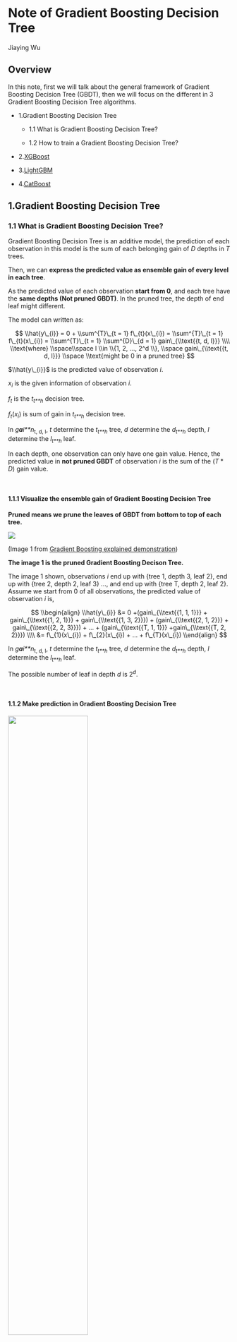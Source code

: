 Note of Gradient Boosting Decision Tree
================
Jiaying Wu

Overview
--------

In this note, first we will talk about the general framework of Gradient Boosting Decision Tree (GBDT), then we will focus on the different in 3 Gradient Boosting Decision Tree algorithms.

-   1.Gradient Boosting Decision Tree

    -   1.1 What is Gradient Boosting Decision Tree?

    -   1.2 How to train a Gradient Boosting Decision Tree?

-   2.[XGBoost](https://xgboost.readthedocs.io/en/latest/)

-   3.[LightGBM](https://lightgbm.readthedocs.io/en/latest/)

-   4.[CatBoost](https://catboost.ai)

1.Gradient Boosting Decision Tree
---------------------------------

### 1.1 What is Gradient Boosting Decision Tree?

Gradient Boosting Decision Tree is an additive model, the prediction of each observation in this model is the sum of each belonging gain of *D* depths in *T* trees.

Then, we can **express the predicted value as ensemble gain of every level in each tree**.

As the predicted value of each observation **start from 0**, and each tree have the **same depths (Not pruned GBDT)**. In the pruned tree, the depth of end leaf might different.

The model can written as:

$$
\\hat{y\_{i}} = 0 + \\sum^{T}\_{t = 1} f\_{t}(x\_{i}) = \\sum^{T}\_{t = 1} f\_{t}(x\_{i}) = \\sum^{T}\_{t = 1} \\sum^{D}\_{d = 1} gain\_{\\text{{t, d, l}}} \\\\
\\text{where} \\space\\space l \\in \\{1, 2, ..., 2^d \\}, \\space gain\_{\\text{{t, d, l}}} \\space \\text{might be 0 in a pruned tree}
$$

$\\hat{y\_{i}}$ is the predicted value of observation *i*.

*x*<sub>*i*</sub> is the given information of observation *i*.

*f*<sub>*t*</sub> is the *t*<sub>*t**h*</sub> decision tree.

*f*<sub>*t*</sub>(*x*<sub>*i*</sub>) is sum of gain in *t*<sub>*t**h*</sub> decision tree.

In *g**a**i**n*<sub>t, d, l</sub>, *t* determine the *t*<sub>*t**h*</sub> tree, *d* determine the *d*<sub>*t**h*</sub> depth, *l* determine the *l*<sub>*t**h*</sub> leaf.

In each depth, one observation can only have one gain value. Hence, the predicted value in **not pruned GBDT** of observation *i* is the sum of the (*T* \* *D*) gain value.

<br>

#### 1.1.1 Visualize the ensemble gain of Gradient Boosting Decision Tree

**Pruned means we prune the leaves of GBDT from bottom to top of each tree.**

![](http://arogozhnikov.github.io/images/gbdt_attractive_picture.png)

(Image 1 from [Gradient Boosting explained demonstration](http://arogozhnikov.github.io/2016/06/24/gradient_boosting_explained.html))

**The image 1 is the pruned Gradient Boosting Decison Tree.**

The image 1 shown, observations *i* end up with {tree 1, depth 3, leaf 2}, end up with {tree 2, depth 2, leaf 3} ..., and end up with {tree T, depth 2, leaf 2}. Assume we start from 0 of all observations, the predicted value of observation *i* is,

$$
\\begin{align}
\\hat{y\_{i}} &=  0 +(gain\_{\\text{{1, 1, 1}}} + gain\_{\\text{{1, 2, 1}}} + gain\_{\\text{{1, 3, 2}}}) + (gain\_{\\text{{2, 1, 2}}} + gain\_{\\text{{2, 2, 3}}}) + ... + (gain\_{\\text{{T, 1, 1}}} +gain\_{\\text{{T, 2, 2}}}) \\\\ 
&= f\_{1}(x\_{i}) + f\_{2}(x\_{i}) + ... + f\_{T}(x\_{i})
\\end{align}
$$

In *g**a**i**n*<sub>t, d, l</sub>, *t* determine the *t*<sub>*t**h*</sub> tree, *d* determine the *d*<sub>*t**h*</sub> depth, *l* determine the *l*<sub>*t**h*</sub> leaf.

The possible number of leaf in depth *d* is 2<sup>*d*</sup>.

<br>

#### 1.1.2 Make prediction in Gradient Boosting Decision Tree

<img src="https://raw.githubusercontent.com/dmlc/web-data/master/xgboost/model/twocart.png" style="width:60.0%" style="height:60.0%" />

(Image 2 from dmlc/xgboost)

As image 2 shown, the boy end up with {tree 1, depth 1, leaf 1} and {tree 2, depth 1, leaf 1}, the predicted value is,

$$
\\hat{y\_{boy}} = gain\_{\\text{{1, 1, 1}}} + gain\_{\\text{{2, 1, 1}}} = 2 + 0.9 = 2.9
$$

The grandpa end up with {tree 1, depth 1, leaf 2} and {tree 2, depth 1, leaf 2}, the predicted value is,

$$
\\hat{y\_{grandpa}} = gain\_{\\text{{1, 1, 2}}} + gain\_{\\text{{2, 1, 2}}} = -1 - 0.9 = 1.9
$$

The girl in pink dress end up with {tree 1, depth 1, leaf 1} and {tree 2, depth 1, leaf 2}, the predicted value is,

$$
\\hat{y\_{girl}} = gain\_{\\text{{1, 1, 1}}} + gain\_{\\text{{2, 1, 2}}} = 2 - 0.9 = 1.1
$$

<br>

### 1.2 How to train a Gradient Boosting Decision Tree?

Assuming we measure the training loss using total sum squared error,

$$
Loss = \\sum^{n}\_{i = 1} (\\hat{y\_{i}} - y\_{i})^2
$$

Then, **we can express the training loss in term of residual**.

**The loss in each leaf is the sum squared residuals as the predicted value start from 0**.

$$
Loss\_{1, 0, 1} = \\sum^{n}\_{i = 1} (\\hat{y\_{i}} - y\_{i})^2 = \\sum^{n}\_{i = 1} (0 - y\_{i})^2 = \\sum^{n}\_{i = 1} (- y\_{i})^2 = \\sum^{n}\_{i = 1} (Residual\_{i, \\space \\text{{1,0,1}}})^2 \\\\
\\text{where} \\space\\space \\mathbb{E}(Residual\_{i, \\text{{1,0,1}}}) \\neq 0 \\space \\text{in general}
$$

*L**o**s**s*<sub>1, 0, 1</sub> determine the loss in {tree 1, depth 0, leaf 1}.

*R**e**s**i**d**u**a**l*<sub>*i*, 1,0,1</sub> determine the residual of observation *i* as in {tree 1, depth 0, leaf 1}.

As the predicted value start from 0, the ***residuals is the negative of label in the initial leaf of first tree***.

Hence, we can **express the observation in each leaf as residual** rather than actual value.

It's easier to compute the loss, because **the squared residual is the individual loss of observation in each tree**.

<br>

#### 1.2.1 How to split the leaves?

At each node, the model trying to **find the best split** that minimize the sum of loss in the left leaf and right leaf.

<img src="https://www.salford-systems.com/blog/images/site/shapetrees1.jpg" style="width:30.0%" style="height:30.0%" />

(Image 3 from salford systems)

The total loss in splited leaves is:

$$
Loss\_{\\text{{t, (d+1), Left}}} + Loss\_{\\text{{t, d, Right}}}  = \\sum^{L}\_{l = 1} ({Residual}\_{l, \\text{{t, d, left}}} - \\overline{{Residual}\_{\\text{{t, d, Left}}}})^2 + \\sum^{R}\_{r = 1} ({Residual}\_{r, \\text{{t, d, right}}} - \\overline{{Residual}\_{\\text{{t, d, Right}}}})^2 \\\\
\\text{where} \\space\\space \\overline{{Residual}\_{\\text{{t, d, Left}}}} = \\frac{1}{L}\\sum^{L}\_{l = 1} {Residual}\_{l, \\text{{t, d, left}}}, \\space \\overline{{Residual}\_{\\text{{t, d, Right}}}} = \\frac{1}{R}\\sum^{R}\_{r = 1} {Residual}\_{r, \\text{{t, d, right}}}, \\space L + R = N
$$

*L**o**s**s*<sub>t, (d+1), Left</sub> is the loss of the left leaf.

*L**o**s**s*<sub>t, (d+1), Right</sub> is the loss of the right leaf.

*R**e**s**i**d**u**a**l*<sub>*l*, t, d, left</sub> is the individual residual in root node that will be split into the left leaf.

*R**e**s**i**d**u**a**l*<sub>*r*, t, d, right</sub> is the individual residual in root node that will be split into the right leaf.

*L* is the sample size in left leaf.

*R* is the sample size in right leaf.

*N* is the sample size in root node.

***The gain in each leaf is the mean of residual that split from root node.***

$$
gain\_{\\text{{t, d, l}}} = 
\\begin{cases} 
\\overline{{Residual}\_{\\text{{t, (d-1), Left}}}} & l \\text{ is the left leaf} \\\\
\\overline{{Residual}\_{\\text{{t, (d-1), Right}}}} & l \\text{ is the right leaf}
\\end{cases}
$$

*g**a**i**n*<sub>t, d, l</sub> is the gain in {tree t, depth d, leaf l}.

*R**e**s**i**d**u**a**l*<sub>t, (d-1), Left</sub> is the left split residual from the root node of {tree t, depth d, leaf l}.

*R**e**s**i**d**u**a**l*<sub>t, (d-1), Right</sub> is the right split residual from the root node of {tree t, depth d, leaf l}.

<br>

#### 1.2.2 Regularization in leaves split

If we keep growing a deeper tree, the training loss won't converged until go down to 0.

$$
\\sum^{L}\_{l = 1} ({Residual}\_{l, \\text{{t, d, left}}} - \\overline{{Residual}\_{\\text{{t, d, Left}}}})^2 + \\sum^{R}\_{r = 1} ({Residual}\_{r, \\text{{t, d, right}}} - \\overline{{Residual}\_{\\text{{t, d, Right}}}})^2 \\leq \\sum^{N}\_{n = 1} ({Residual}\_{n, \\text{{t, d, node}}} - \\overline{{Residual}\_{\\text{{t, d, Node}}}})^2 \\\\
\\text{where} \\space\\space  \\overline{{Residual}\_{\\text{{t, d, Node}}}} = \\frac{1}{N}\\sum^{N}\_{n = 1} {Residual}\_{n, \\text{{t, d, node}}}, L + R = N
$$

*R**e**s**i**d**u**a**l*<sub>t, d, node</sub> is the individual residual in root node.

However, we want to minimize future prediction error, that is minimize the test error.

Base on the bias and variance trade-off, the bias will decreased and variance increased in a deeper tree. Hence, we need to balanced the bias and variance to minimize the test error.

Consider the training error in GBDT as bias, we can approximate the variance with regularized term. And the parameters select by cross validation.

<br>

#### 1.2.3 The criteria to split the leaves

Then, the loss function can rewrite as:

$$
\\sum^{L}\_{l = 1} ({Residual}\_{l, \\text{{t, d, left}}} - \\overline{{Residual}\_{\\text{{t, d, Left}}}})^2 + \\Omega\_{\\text{{t, (d+1), Left}}} +  \\sum^{R}\_{r = 1} ({Residual}\_{r, \\text{{t, d, right}}} - \\overline{{Residual}\_{\\text{{t, d, Right}}}})^2 + \\Omega\_{\\text{{t, (d+1), Right}}}
$$

The split criteria is:

$$
\\sum^{L}\_{l = 1} ({Residual}\_{l, \\text{{t, d, left}}} - \\overline{{Residual}\_{\\text{{t, d, Left}}}})^2 + \\Omega\_{\\text{{t, (d+1), Left}}} + \\sum^{R}\_{r = 1} ({Residual}\_{r, \\text{{t, d, right}}} - \\overline{{Residual}\_{\\text{{t, d, Right}}}})^2 + \\Omega\_{\\text{{t, (d+1), Right}}} \\\\
&lt; \\sum^{N}\_{n = 1} ({Residual}\_{n, \\text{{t, d, node}}} - \\overline{{Residual}\_{\\text{{t, d, Node}}}})^2 + \\Omega\_{\\text{{t, d, Node}}} \\\\
\\text{where} \\space\\space \\Omega\_{\\text{{t, (d+1), Left}}} + \\Omega\_{\\text{{t, (d+1), Right}}} &gt; \\Omega\_{\\text{{t, d, Node}}} 
$$

<br>

#### 1.2.4 Limit the function space of tree

In order to avoid over fitting, we will set the hard threshold to limit the function space of tree in GBDT.

##### 1.Limit the depth of each tree

For a related large sample, we can set the maximum depths of each tree as 5.

The maximum number of end leaves of each tree is 2<sup>*d*</sup> = 2<sup>5</sup> = 32.

Each end leaf associated with at most interaction of 5 variables. Since we search thought all the variables in each split.

For example, we split the observation into leaf {1, A} and leaf {1, B} base on {is age younger than 30?} in depth 1. Then, leaf {1, B} split into leaf {2, C} and leaf {2, D} base on {is age younger than 60?} in depth 2.

The end leaf can be:

{1, A}: age younger than 30.

{2, C}; age older and equal to 30 but younger than 60.

{2, D}; age older and equal to 60.

**Therefore, the number of interacted variable can be {1, 2, 3, 4, 5} when we set the maimum depth as 5.**

![](http://www.learnbymarketing.com/wp-content/uploads/2016/05/dtree-r-vis04-tut-1.png)

(Image 4 from Learn by Marketing)

**Limit the depth can prevent the model grown a large (deep) tree, large tree will suffer form large variance.**

It might implies people make decision base on few fators that related important, rather than consider all factors.

##### 2.Limit the number of end leaves in each tree

<img src="image/pruned_tree.jpg" style="width:50.0%" style="height:50.0%" />

(Image 5 from Josh Starmer)

In each tree, we can limit the maximum number of end leaves.

The maximum number of end leaves in first tree is 4.

The maximum number of end leaves in second tree is 3.

The maximum number of end leaves in third tree is 2.

**Prune the number of end leaves lead to a smaller tree.**

##### 3.Minimum number of observations in one leaf

The law of large numbers (Central Limit Theorem) says that if you take samples of larger and larger size from any population, then the mean of the sampling distribution, $\\mu\_{\\overline{x}}$ tends to get closer and closer to the true population mean, *μ*.

![](https://openstax.org/resources/ac97e737d79567167c2776305b494f01009d948a)

(Image 6 from openstax)

The Central Limit Theorem also implies the probability density function (pdf) of the sampling distribution of means is **normally distributed regardless of the underlying distribution** of the population observations.

Consider each leaf is a sub sample of the population, we don't know the pdf of this sub sample. Our goal is to estimated the gain in each leaf. As we stated before, the gain in each leaf is the mean of residual that split from root node.

Consider the residual in one leaf is a sample that sampling from an unknown underlying distribution. Applying Central Limit Theorem, the distribution of gain in each leaf is normally distributed.

The Central Limit Theorem also implies the **standard deviation** of the sampling distribution **decreases** **as the size of the samples** that were used to calculate the means for the sampling distribution **increases**.

**As we increased the minimum size of observations in end leaf, it decreases the standard deviation of the sampling distribution. That is decrease the variance of the gain estimation.**

<br>

#### 1.2.5 Strategies to grow the tree

##### 1.level-wise

![](https://i.stack.imgur.com/e1FWe.png)

(Image 7 from StackExchange)

##### 2.leaf-wise

![](https://i.stack.imgur.com/YOE9y.png)

(Image 8 from StackExchange)
